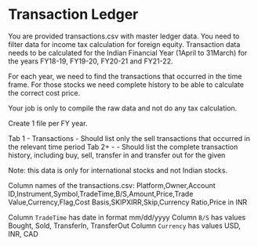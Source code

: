 # Transaction Ledger

You are provided transactions.csv with master ledger data. You need to filter data for income tax calculation for foreign equity. Transaction data needs to be calculated for the Indian Financial Year (1April to 31March) for the years FY18-19, FY19-20, FY20-21 and FY21-22.

For each year, we need to find the transactions that occurred in the time frame. For those stocks we need complete history to be able to calculate the correct cost price. 

Your job is only to compile the raw data and not do any tax calculation.

Create 1 file per FY year. 

Tab 1 - Transactions - Should list only the sell transactions that occurred in the relevant time period
Tab 2+ - <Stock Code> - Should list the complete transaction history, including buy, sell, transfer in and transfer out for the given <stock code>

Note: this data is only for international stocks and not Indian stocks. 

Column names of the transactions.csv:
Platform,Owner,Account ID,Instrument,Symbol,TradeTime,B/S,Amount,Price,Trade Value,Currency,Flag,Cost Basis,SKIPXIRR,Skip,Currency Ratio,Price in INR

Column `TradeTime` has date in format mm/dd/yyyy
Column `B/S` has values Bought, Sold, TransferIn, TransferOut
Column `Currency` has values USD, INR, CAD

